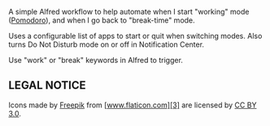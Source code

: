 
A simple Alfred workflow to help automate when I start "working" mode
([Pomodoro][1]), and when I go back to "break-time" mode.

Uses a configurable list of apps to start or quit when switching modes.
Also turns Do Not Disturb mode on or off in Notification Center.

Use "work" or "break" keywords in Alfred to trigger.

[1]: http://pomodorotechnique.com/

## LEGAL NOTICE ##

Icons made by [Freepik][2] from [www.flaticon.com][3] are licensed by [CC BY 3.0][4].

[2]: http://www.freepik.com "Freepik"
[3]: http://www.flaticon.com "Flaticon"
[4]: http://creativecommons.org/licenses/by/3.0/ "Creative Commons BY 3.0"
